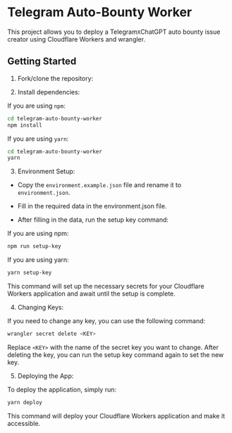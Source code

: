 # Telegram Auto-Bounty Worker

This project allows you to deploy a Telegram`X`ChatGPT auto bounty issue creator using Cloudflare Workers and wrangler.

## Getting Started

1. Fork/clone the repository:

2. Install dependencies:

If you are using `npm`:

```bash
cd telegram-auto-bounty-worker
npm install
```

If you are using `yarn`:

```bash
cd telegram-auto-bounty-worker
yarn
```

3. Environment Setup:

- Copy the `environment.example.json` file and rename it to `environment.json`.

- Fill in the required data in the environment.json file.

- After filling in the data, run the setup key command:

If you are using npm:

```bash
npm run setup-key
```

If you are using yarn:

```bash
yarn setup-key
```

This command will set up the necessary secrets for your Cloudflare Workers application and await until the setup is complete.

4. Changing Keys:

If you need to change any key, you can use the following command:

```bash
wrangler secret delete <KEY>
```

Replace `<KEY>` with the name of the secret key you want to change. After deleting the key, you can run the setup key command again to set the new key.

5. Deploying the App:

To deploy the application, simply run:

```bash
yarn deploy
```

This command will deploy your Cloudflare Workers application and make it accessible.
